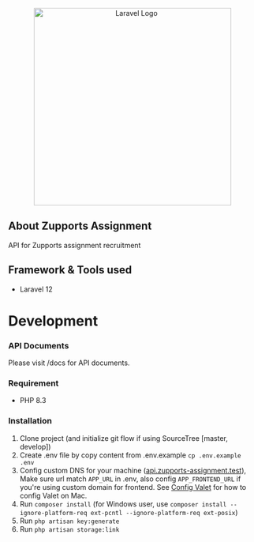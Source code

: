 <p align="center"><a href="https://laravel.com" target="_blank"><img src="https://raw.githubusercontent.com/laravel/art/master/logo-lockup/5%20SVG/2%20CMYK/1%20Full%20Color/laravel-logolockup-cmyk-red.svg" width="400" alt="Laravel Logo"></a></p>


## About Zupports Assignment

API for Zupports assignment recruitment

## Framework & Tools used

- Laravel 12

# Development

### API Documents

Please visit /docs for API documents.

### Requirement

- PHP 8.3

### Installation

1. Clone project (and initialize git flow if using SourceTree [master, develop])
2. Create .env file by copy content from .env.example `cp .env.example .env`
3. Config custom DNS for your machine ([api.zupports-assignment.test](https://api.zupports-assignment.test)), Make sure url
   match `APP_URL` in .env, also
   config `APP_FRONTEND_URL` if you're using custom domain for frontend.
   See [Config Valet](development_docs/config_valet.md) for how to config Valet on Mac.
4. Run `composer install` (for Windows user,
   use `composer install --ignore-platform-req ext-pcntl --ignore-platform-req ext-posix`)
5. Run `php artisan key:generate`
6. Run `php artisan storage:link`
